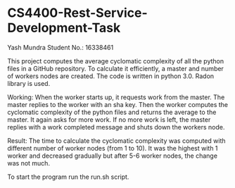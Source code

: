# CS4400-Rest-Service-Development-Task
Yash Mundra
Student No.: 16338461

This project computes the average cyclomatic complexity of all the python files in a GitHub repository. To calculate it     efficiently, a master and number of workers nodes are created. The code is written in python 3.0. Radon library is used.

Working: When the worker starts up, it requests work from the master. The master replies to the worker with an sha key. Then the worker computes the cyclomatic complexity of the python files and returns the average to the master. It again asks for more work. If no more work is left, the master replies with a work completed message and shuts down the workers node.

Result: The time to calculate the cyclomatic complexity was computed with different number of worker nodes (from 1 to 10). It was the highest with 1 worker and decreased gradually but after 5-6 worker nodes, the change was not much.

To start the program run the run.sh script.

